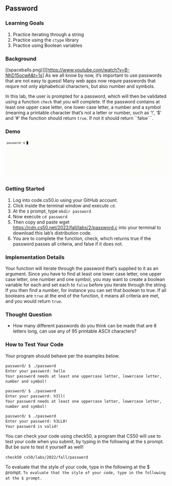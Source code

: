 
## Password 

### Learning Goals 
1. Practice iterating through a string
2. Practice using the ```ctype``` library
3. Practice using Boolean variables


### Background
[(spaceballs.png)]][https://www.youtube.com/watch?v=B-NhD15ocwA&t=1s]
As we all know by now, it’s important to use passwords that are not easy to guess! Many web apps now requre passwords that requre not only alphabetical characters, but also number and symbols.

In this lab, the user is prompted for a password, which will then be validated using a function ```check```
that you will complete. If the password contains at least one upper case letter, one lower case letter, 
a number and a symbol (meaning a printable character that’s not a letter or number, such as ‘!’, ‘$’ and ‘#’ 
the function should return ```true```. If not it should return ``false```.

### Demo 
<img src="passwordDemo.gif"> 

### Getting Started 
1. Log into code.cs50.io using your GitHub account.
2. Click inside the terminal window and execute ```cd```.
3. At the ```$``` prompt, type ```mkdir password```
4. Now execute ```cd password```
5. Then copy and paste wget https://cdn.cs50.net/2022/fall/labs/2/password.c into your terminal to download this lab’s distribution code.
6. You are to complete the function, check, which returns true if the password passes all criteria, and false if it does not.

### Implementation Details
Your function will iterate through the password that’s supplied to it as an argument. 
Since you have to find at least one lower case letter, one upper case letter, one 
number and one symbol, you may want to create a boolean variable for each and 
set each to ```false``` before you iterate through the string. If you then find a number, 
for instance you can set that boolean to true. If all booleans are ```true``` at the end of 
the function, it means all criteria are met, and you would return ```true```.

### Thought Question 
- How many different passwords do you think can be made that are 8 letters long, can use any of 95 printable ASCII characters?

### How to Test Your Code 
Your program should behave per the examples below. 

```
password/ $ ./password
Enter your password: hello
Your password needs at least one uppercase letter, lowercase letter, number and symbol!
```

```
password/ $ ./password
Enter your password: h3ll(
Your password needs at least one uppercase letter, lowercase letter, number and symbol!
```

```
password/ $ ./password
Enter your password: h3LL0!
Your password is valid!
```

You can check your code using check50, a program that CS50 will use to 
test your code when you submit, by typing in the following at the ```$``` prompt. 
But be sure to test it yourself as well!

```check50 cs50/labs/2022/fall/password```

To evaluate that the style of your code, type in the following at the $ prompt.
```To evaluate that the style of your code, type in the following at the $ prompt.```


